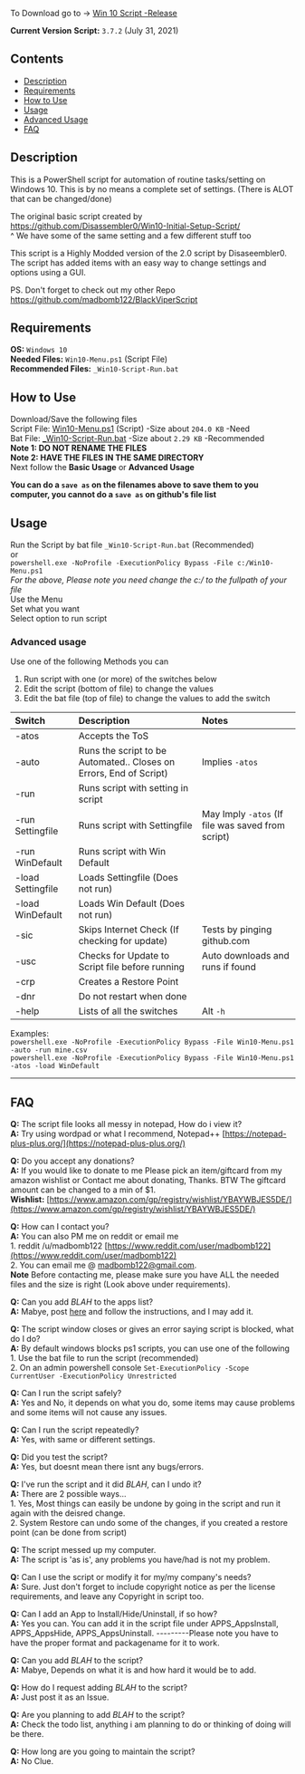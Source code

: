 To Download go to -> [Win 10 Script -Release](https://github.com/madbomb122/Win10Script/releases)

**Current Version**
**Script:** `3.7.2` (July 31, 2021)


## Contents
 - [Description](#description)
 - [Requirements](#requirements)
 - [How to Use](#how-to-use)
 - [Usage](#usage)
 - [Advanced Usage](#advanced-usage)
 - [FAQ](#faq)


## Description
This is a PowerShell script for automation of routine tasks/setting on Windows 10. 
This is by no means a complete set of settings. (There is ALOT that can be changed/done)

The original basic script created by https://github.com/Disassembler0/Win10-Initial-Setup-Script/  
^ We have some of the same setting and a few different stuff too

This script is a Highly Modded version of the 2.0 script by Disaseembler0.
The script has added items with an easy way to change settings and options using a GUI.

PS. Don't forget to check out my other Repo https://github.com/madbomb122/BlackViperScript 


## Requirements
**OS:** `Windows 10`  
**Needed Files:** `Win10-Menu.ps1` (Script File)  
**Recommended Files:** `_Win10-Script-Run.bat` 


## How to Use
Download/Save the following files  
Script File: [Win10-Menu.ps1](https://github.com/madbomb122/Win10Script/raw/master/Win10-Menu.ps1) (Script) -Size about `204.0 KB` -Need  
Bat File: [_Win10-Script-Run.bat](https://github.com/madbomb122/Win10Script/raw/master/_Win10-Script-Run.bat) -Size about `2.29 KB` -Recommended  
  **Note 1: DO NOT RENAME THE FILES**  
  **Note 2: HAVE THE FILES IN THE SAME DIRECTORY**  
Next follow the **Basic Usage** or **Advanced Usage**  

**You can do a `save as` on the filenames above to save them to you computer, you cannot do a `save as` on github's file list**  


## Usage
Run the Script by bat file `_Win10-Script-Run.bat` (Recommended)  
or  
`powershell.exe -NoProfile -ExecutionPolicy Bypass -File c:/Win10-Menu.ps1`   
*For the above, Please note you need change the c:/ to the fullpath of your file*  
Use the Menu  
Set what you want  
Select option to run script  


### Advanced usage
Use one of the following Methods you can 
1. Run script with one (or more) of the switches below
2. Edit the script (bottom of file) to change the values
3. Edit the bat file (top of file) to change the values to add the switch

|   Switch  | Description                                                         | Notes                            |
| :-------- | :-------------------------------------------------------------------| :------------------------------- |
| -atos     | Accepts the ToS                                                     |                                  |
| -auto     | Runs the script to be Automated.. Closes on Errors, End of Script)  | Implies `-atos`                  |
| -run      | Runs script with setting in script                                  |                                  |
| -run Settingfile    | Runs script with Settingfile                              | May Imply `-atos` (If file was saved from script) |
| -run WinDefault     | Runs script with Win Default                              |                                  |
| -load Settingfile   | Loads Settingfile (Does not run)                          |                                  |
| -load WinDefault    | Loads Win Default (Does not run)                          |                                  |
| -sic      | Skips Internet Check (If checking for update)                       | Tests by pinging github.com      |
| -usc      | Checks for Update to Script file before running                     | Auto downloads and runs if found |
| -crp      | Creates a Restore Point                                             |                                  |
| -dnr      | Do not restart when done                                            |                                  |
| -help     | Lists of all the switches                                           | Alt `-h`                         |

Examples:  
`powershell.exe -NoProfile -ExecutionPolicy Bypass -File Win10-Menu.ps1 -auto -run mine.csv`  
`powershell.exe -NoProfile -ExecutionPolicy Bypass -File Win10-Menu.ps1 -atos -load WinDefault`

******
## FAQ
**Q:** The script file looks all messy in notepad, How do i view it?  
**A:** Try using wordpad or what I recommend, Notepad++ [https://notepad-plus-plus.org/](https://notepad-plus-plus.org/) 

**Q:** Do you accept any donations?  
**A:** If you would like to donate to me Please pick an item/giftcard from my amazon wishlist or Contact me about donating, Thanks. BTW The giftcard amount can be changed to a min of $1.  
**Wishlist:** [https://www.amazon.com/gp/registry/wishlist/YBAYWBJES5DE/](https://www.amazon.com/gp/registry/wishlist/YBAYWBJES5DE/)

**Q:** How can I contact you?  
**A:** You can also PM me on reddit or email me  
         1. reddit /u/madbomb122 [https://www.reddit.com/user/madbomb122](https://www.reddit.com/user/madbomb122)  
         2. You can email me @ madbomb122@gmail.com.  
**Note** Before contacting me, please make sure you have ALL the needed files and the size is right (Look above under requirements). 

**Q:** Can you add *BLAH* to the apps list?  
**A:** Mabye, post [here](https://github.com/madbomb122/Win10Script/issues/8) and follow the instructions, and I may add it. 


**Q:** The script window closes or gives an error saying script is blocked, what do I do?  
**A:** By default windows blocks ps1 scripts, you can use one of the following  
         1. Use the bat file to run the script (recommended)  
         2. On an admin powershell console `Set-ExecutionPolicy -Scope CurrentUser -ExecutionPolicy Unrestricted`

**Q:** Can I run the script safely?  
**A:** Yes and No, it depends on what you do, some items may cause problems and some items will not cause any issues.

**Q:** Can I run the script repeatedly?  
**A:** Yes, with same or different settings.

**Q:** Did you test the script?  
**A:** Yes, but doesnt mean there isnt any bugs/errors.

**Q:** I've run the script and it did *BLAH*, can I undo it?  
**A:** There are 2 possible ways...  
         1. Yes, Most things can easily be undone by going in the script and run it again with the deisred change.  
         2. System Restore can undo some of the changes, if you created a restore point (can be done from script)

**Q:** The script messed up my computer.  
**A:** The script is 'as is', any problems you have/had is not my problem.

**Q:** Can I use the script or modify it for my/my company's needs?  
**A:** Sure. Just don't forget to include copyright notice as per the license requirements, and leave any Copyright in script too.

**Q:** Can I add an App to Install/Hide/Uninstall, if so how?  
**A:** Yes you can. You can add it in the script file under APPS_AppsInstall, APPS_AppsHide, APPS_AppsUninstall.
---------Please note you have to have the proper format and packagename for it to work.

**Q:** Can you add *BLAH* to the script?  
**A:** Mabye, Depends on what it is and how hard it would be to add. 

**Q:** How do I request adding *BLAH* to the script?  
**A:** Just post it as an Issue.

**Q:** Are you planning to add *BLAH* to the script?  
**A:** Check the todo list, anything i am planning to do or thinking of doing will be there.

**Q:** How long are you going to maintain the script?  
**A:** No Clue.
